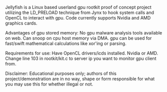 Jellyfish is a Linux based userland gpu rootkit proof of concept project utilizing the LD_PRELOAD technique from Jynx to hook 
system calls and OpenCL to interact with gpu. Code currently supports Nvidia and AMD graphics cards.

Advantages of gpu stored memory:
No gpu malware analysis tools available on web.
Can snoop on cpu host memory via DMA.
gpu can be used for fast/swift mathematical calculations like xor'ing or parsing.

Requirements for use:
Have OpenCL drivers/icds installed.
Nvidia or AMD.
Change line 103 in rootkit/kit.c to server ip you want to monitor gpu client from.

Disclaimer:
Educational purposes only; authors of this project/demonstration are in no way, shape or form responsible for what you may use this
for whether illegal or not.
